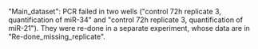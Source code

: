 "Main_dataset": PCR failed in two wells ("control 72h replicate 3, quantification of miR-34" and "control 72h replicate 3, quantification of miR-21"). They were re-done in a separate experiment, whose data are in "Re-done_missing_replicate".
